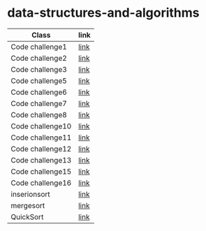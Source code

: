# data-structures-and-algorithms

| Class   | link                                                                               |
| ------- | ------------------                                                                 |
| Code challenge1 | [link](https://github.com/Mohammed1994Mosleh/data-structures-and-algorithms/blob/main/codechallenge-1/README1.md)               |
| Code challenge2 | [link](https://github.com/Mohammed1994Mosleh/data-structures-and-algorithms/blob/main/codechalleng-2/README.md)                 |
| Code challenge3 | [link](https://github.com/Mohammed1994Mosleh/data-structures-and-algorithms/blob/main/codechalleng-3/README.md)                 |
| Code challenge5 | [link](https://github.com/Mohammed1994Mosleh/data-structures-and-algorithms/blob/linked-list/class05/Readme.md)                 |
| Code challenge6 | [link](https://github.com/Mohammed1994Mosleh/data-structures-and-algorithms/blob/linked-list/codechallenge6/Readme.md)          |
| Code challenge7 | [link](https://github.com/Mohammed1994Mosleh/data-structures-and-algorithms/blob/linked-list-kth/codechallenge7/Readme.md)      |
| Code challenge8 | [link](https://github.com/Mohammed1994Mosleh/data-structures-and-algorithms/blob/challenge89/class89/README.md)                 |
| Code challenge10 | [link](https://github.com/Mohammed1994Mosleh/data-structures-and-algorithms/blob/main/challenge10/README.md)                   |
| Code challenge11 | [link](https://github.com/Mohammed1994Mosleh/data-structures-and-algorithms/blob/main/challenge11/README.md)                   |
| Code challenge12 | [link](https://github.com/Mohammed1994Mosleh/data-structures-and-algorithms/blob/stack-queue-animal-shelter/challenge12/README.md)|
| Code challenge13 | [link](https://github.com/Mohammed1994Mosleh/data-structures-and-algorithms/blob/main/ch13/README.md)|
| Code challenge15 | [link](https://github.com/Mohammed1994Mosleh/data-structures-and-algorithms/blob/main/trees/README.md)|
| Code challenge16 | [link](https://github.com/Mohammed1994Mosleh/data-structures-and-algorithms/blob/tree-max/trees/README.md)|
| inserionsort | [link](https://github.com/Mohammed1994Mosleh/data-structures-and-algorithms/blob/main/InsertionSort/README.md)|
| mergesort | [link](https://github.com/Mohammed1994Mosleh/data-structures-and-algorithms/blob/main/mergesort/README.md)|
| QuickSort | [link](https://github.com/Mohammed1994Mosleh/data-structures-and-algorithms/blob/main/QuickSort/README.md)|






